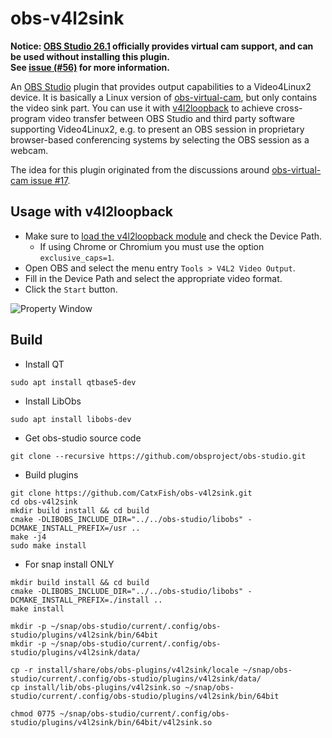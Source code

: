 # obs-v4l2sink

**Notice: [OBS Studio 26.1](https://github.com/obsproject/obs-studio/releases/tag/26.1.0)
officially provides virtual cam support, and can be used without installing this plugin.  
See [issue (#56)](https://github.com/CatxFish/obs-v4l2sink/issues/56#issuecomment-753191690)
for more information.**

An [OBS Studio][obs-proj] plugin that provides output capabilities to a
Video4Linux2 device. It is basically a Linux version of [obs-virtual-cam][vcam],
but only contains the video sink part. You can use it with
[v4l2loopback][v4l2loopback] to achieve cross-program video transfer between OBS
Studio and third party software supporting Video4Linux2, e.g. to present an OBS
session in proprietary browser-based conferencing systems by selecting the OBS
session as a webcam.

The idea for this plugin originated from the discussions around [obs-virtual-cam
issue #17][vcam#17].

[obs-proj]: https://obsproject.com/
[vcam]: https://github.com/CatxFish/obs-virtual-cam
[v4l2loopback]: https://github.com/umlaeute/v4l2loopback
[vcam#17]: https://github.com/CatxFish/obs-virtual-cam/issues/17

## Usage with v4l2loopback

- Make sure to [load the v4l2loopback module][run-v4l2loopback] and check the Device Path.
  - If using Chrome or Chromium you must use the option `exclusive_caps=1`.
- Open OBS and select the menu entry `Tools > V4L2 Video Output`.
- Fill in the Device Path and select the appropriate video format.
- Click the `Start` button.

![Property Window](docs/property-window.png)

[run-v4l2loopback]: https://github.com/umlaeute/v4l2loopback#run

## Build

- Install QT

```
sudo apt install qtbase5-dev
```

- Install LibObs

```
sudo apt install libobs-dev
```

- Get obs-studio source code

```
git clone --recursive https://github.com/obsproject/obs-studio.git
```

- Build plugins

```
git clone https://github.com/CatxFish/obs-v4l2sink.git
cd obs-v4l2sink
mkdir build install && cd build
cmake -DLIBOBS_INCLUDE_DIR="../../obs-studio/libobs" -DCMAKE_INSTALL_PREFIX=/usr ..
make -j4
sudo make install
```

- For snap install ONLY
```
mkdir build install && cd build
cmake -DLIBOBS_INCLUDE_DIR="../../obs-studio/libobs" -DCMAKE_INSTALL_PREFIX=./install ..
make install

mkdir -p ~/snap/obs-studio/current/.config/obs-studio/plugins/v4l2sink/bin/64bit
mkdir -p ~/snap/obs-studio/current/.config/obs-studio/plugins/v4l2sink/data/

cp -r install/share/obs/obs-plugins/v4l2sink/locale ~/snap/obs-studio/current/.config/obs-studio/plugins/v4l2sink/data/
cp install/lib/obs-plugins/v4l2sink.so ~/snap/obs-studio/current/.config/obs-studio/plugins/v4l2sink/bin/64bit

chmod 0775 ~/snap/obs-studio/current/.config/obs-studio/plugins/v4l2sink/bin/64bit/v4l2sink.so
```
